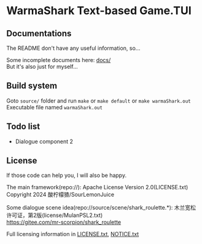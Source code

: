 # WarmaShark Text-based Game.TUI

## Documentations

The README don't have any useful information, so...

Some incomplete documents here: [docs/](docs/)\
But it's also just for myself...

## Build system

Goto `source/` folder and run `make` or `make default` or `make warmaShark.out`\
Executable file named `warmaShark.out`

## Todo list

- Dialogue component 2

## License

If those code can help you, I will also be happy.

The main framework(repo://): Apache License Version 2.0(LICENSE.txt)\
Copyright 2024 酸柠檬猹/SourLemonJuice

Some dialogue scene idea(repo://source/scene/shark_roulette.*): 木兰宽松许可证，第2版(license/MulanPSL2.txt)\
<https://gitee.com/mr-scorpion/shark_roulette>

Full licensing information in [LICENSE.txt](LICENSE.txt), [NOTICE.txt](NOTICE.txt)
